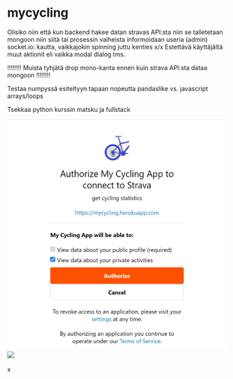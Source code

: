 # mycycling

Olisiko niin että kun backend hakee datan stravas API:sta niin  se talletetaan mongoon niin
siitä tai prosessin vaiheista informoidaan useria (admin) socket.io: kautta, vaikkajokin spinning juttu kenties x/x
Estettävä käyttäjältä muut aktionit eli vaikka modal dialog tms.

!!!!!!!!
Muista tyhjätä drop mono-kanta ennen kuin strava API:sta dataa mongoon
!!!!!!!!

Testaa numpyssä esiteltyyn tapaan nopeutta pandaslike vs. javascript arrays/loops

Tsekkaa python kurssin matsku ja fullstack


![](./pic1.png "")
![](./k1.drawio "")



x
